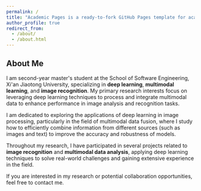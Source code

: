 ```yaml
---
permalink: /
title: "Academic Pages is a ready-to-fork GitHub Pages template for academic personal websites"
author_profile: true
redirect_from: 
  - /about/
  - /about.html
---
```


## About Me

I am second-year master's student at the School of Software Engineering, Xi'an Jiaotong University, specializing in **deep learning**, **multimodal learning**, and **image recognition**. My primary research interests focus on leveraging deep learning techniques to process and integrate multimodal data to enhance performance in image analysis and recognition tasks.

I am dedicated to exploring the applications of deep learning in image processing, particularly in the field of multimodal data fusion, where I study how to efficiently combine information from different sources (such as images and text) to improve the accuracy and robustness of models.

Throughout my research, I have participated in several projects related to **image recognition** and **multimodal data analysis**, applying deep learning techniques to solve real-world challenges and gaining extensive experience in the field.

If you are interested in my research or potential collaboration opportunities, feel free to contact me.
